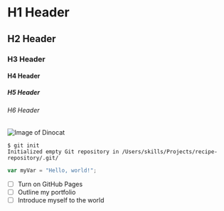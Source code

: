 # H1 Header
## H2 Header
### H3 Header
#### H4 Header
##### H5 Header
###### H6 Header


![Image of Dinocat](https://octodex.github.com/images/dinotocat.png)


```
$ git init
Initialized empty Git repository in /Users/skills/Projects/recipe-repository/.git/
```


``` javascript
var myVar = "Hello, world!";
```


- [ ] Turn on GitHub Pages
- [ ] Outline my portfolio
- [ ] Introduce myself to the world
